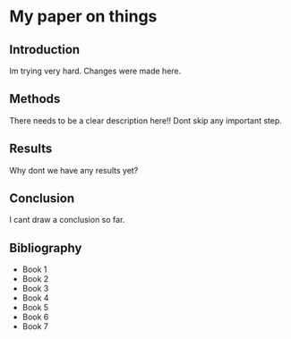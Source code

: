 # My paper on things

## Introduction
Im trying very hard.
Changes were made here.

## Methods
There needs to be a clear description here!! Dont skip any important step.

## Results
Why dont we have any results yet?

## Conclusion
I cant draw a conclusion so far.

## Bibliography

- Book 1
- Book 2
- Book 3
- Book 4
- Book 5
- Book 6
- Book 7


